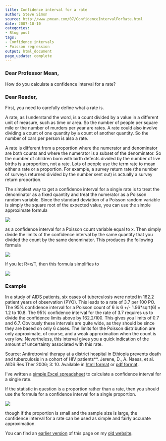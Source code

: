 ```yaml
---
title: Confidence interval for a rate
author: Steve Simon
source: http://www.pmean.com/07/ConfidenceIntervalForRate.html
date: 2007-10-10
categories:
- Blog post
tags:
- Confidence intervals
- Poisson regression
output: html_document
page_update: complete
---
```


### Dear Professor Mean,

How do you calculate a confidence interval for a rate?

<!---More--->

### Dear Reader,

First, you need to carefully define what a rate is.

A rate, as I understand the word, is a count divided by a value in a different unit of measure, such as time or area. So the number of people per square mile or the number of murders per year are rates. A rate could also involve dividing a count of one quantity by a count of another quantity. So the number of cars per person is also a rate.

A rate is different from a proportion where the numerator and denominator are both counts and where the numerator is a subset of the denominator. So the number of children born with birth defects divided by the number of live births is a proportion, not a rate. Lots of people use the term rate to mean either a rate or a proportion. For example, a survey return rate (the number of surveys returned divided by the number sent out) is actually a survey return proportion.

The simplest way to get a confidence interval for a single rate is to treat the denominator as a fixed quantity and treat the numerator as a Poisson random variable. Since the standard deviation of a Poisson random variable is simply the square root of the expected value, you can use the simple approximate formula

![](http://www.pmean.com/new-images/07/ConfidenceIntervalForRate01.gif)

as a confidence interval for a Poisson count variable equal to x. Then simply divide the limits of the confidence interval by the same quantity that you divided the count by the same denominator. This produces the following formula

![](http://www.pmean.com/new-images/07/ConfidenceIntervalForRate02.gif)

If you let R=x/T, then this formula simplifies to

![](http://www.pmean.com/new-images/07/ConfidenceIntervalForRate03.gif)

### Example

In a study of AIDS patients, six cases of tuberculosis were noted in 162.2 patient years of observation (PYO). This leads to a rate of 3.7 per 100 PO. The 95% confidence interval for a Poisson count of 6 is 6 +/- 1.96*sqrt(6) = 1.2 to 10.8. The 95% confidence interval for the rate of 3.7 requires us to divide the confidence limits above by 162.2/100. This gives you limits of 0.7 and 6.7. Obviously these intervals are quite wide, as they should be since they are based on only 6 cases. The limits for the Poisson distribution are only approximate, of course, and a weak approximation when the count is very low. Nevertheless, this interval gives you a quick indication of the amount of uncertainty associated with this rate.

Source: Antiretroviral therapy at a district hospital in Ethiopia prevents death and tuberculosis in a cohort of HIV patients**. Jerene, D., A. Naess, et al. AIDS Res Ther 2006; 3: 10. Available in [html format][jer1] or [pdf format][jer2].

I've written a [simple Excel spreadsheet][sim3] to calculate a confidence interval for a single rate.

If the statistic in question is a proportion rather than a rate, then you should use the formula for a confidence interval for a single proportion.

![](http://www.pmean.com/new-images/07/ConfidenceIntervalForRate04.gif)

though if the proportion is small and the sample size is large, the confidence interval for a rate   can be used as simple and fairly accurate approximation.

You can find an [earlier version][sim1] of this page on my [old website][sim2].

[sim1]: http://www.pmean.com/07/ConfidenceIntervalForRate.html
[sim2]: http://www.pmean.com

[sim3]: http://www.pmean.com/00files/ConfidenceIntervalForSingleRate.xls


[jer1]: http://www.aidsrestherapy.com/content/3/1/10
[jer2]: http://www.aidsrestherapy.com/content/pdf/1742-6405-3-10.pdf
